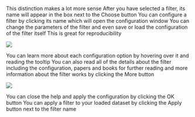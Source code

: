 This distinction makes a lot more sense After you have selected a filter, its name will appear
in the box next to the Choose button You can configure a filter by clicking its name which will
open the configuration window You can change the parameters of the filter and even save or
load the configuration of the filter itself This is great for reproducibility

![](https://github.com/fenago/katacoda-scenarios/raw/master/machine-learning-mastery-weka/machine-learning-mastery-weka-chapter-10/steps/images/38.png)

You can learn more about each configuration option by hovering over it and reading the
tooltip You can also read all of the details about the filter including the configuration, papers
and books for further reading and more information about the filter works by clicking the More
button

![](https://github.com/fenago/katacoda-scenarios/raw/master/machine-learning-mastery-weka/machine-learning-mastery-weka-chapter-10/steps/images/39.png)

You can close the help and apply the configuration by clicking the OK button You can
apply a filter to your loaded dataset by clicking the Apply button next to the filter name
